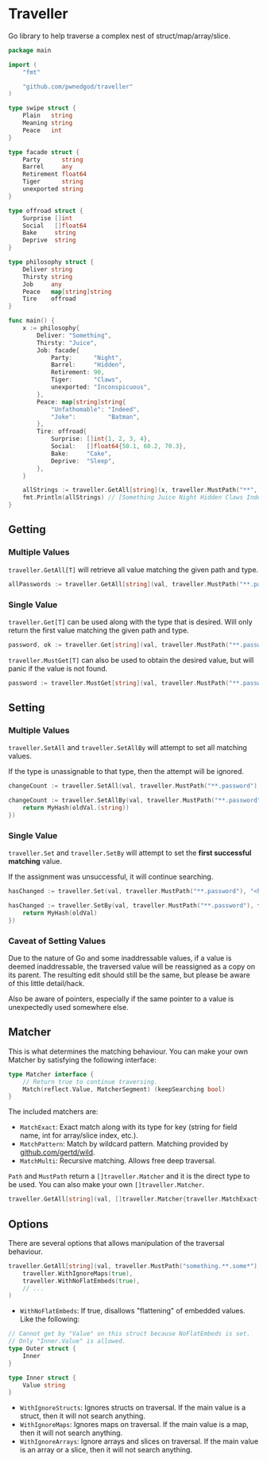 # Traveller

Go library to help traverse a complex nest of struct/map/array/slice.

```go
package main

import (
	"fmt"

	"github.com/pwnedgod/traveller"
)

type swipe struct {
	Plain   string
	Meaning string
	Peace   int
}

type facade struct {
	Party      string
	Barrel     any
	Retirement float64
	Tiger      string
	unexported string
}

type offroad struct {
	Surprise []int
	Social   []float64
	Bake     string
	Deprive  string
}

type philosophy struct {
	Deliver string
	Thirsty string
	Job     any
	Peace   map[string]string
	Tire    offroad
}

func main() {
	x := philosophy{
		Deliver: "Something",
		Thirsty: "Juice",
		Job: facade{
			Party:      "Night",
			Barrel:     "Hidden",
			Retirement: 90,
			Tiger:      "Claws",
			unexported: "Inconspicuous",
		},
		Peace: map[string]string{
			"Unfathomable": "Indeed",
			"Joke":         "Batman",
		},
		Tire: offroad{
			Surprise: []int{1, 2, 3, 4},
			Social:   []float64{50.1, 60.2, 70.3},
			Bake:     "Cake",
			Deprive:  "Sleep",
		},
	}

	allStrings := traveller.GetAll[string](x, traveller.MustPath("**", false))
	fmt.Println(allStrings) // [Something Juice Night Hidden Claws Indeed Batman Cake Sleep]
}

```

## Getting

### Multiple Values
`traveller.GetAll[T]` will retrieve all value matching the given path and type.

```go
allPasswords := traveller.GetAll[string](val, traveller.MustPath("**.password"))
```

### Single Value

`traveller.Get[T]` can be used along with the type that is desired. Will only return the first value matching the given path and type.


```go
password, ok := traveller.Get[string](val, traveller.MustPath("**.password"))
```

`traveller.MustGet[T]` can also be used to obtain the desired value, but will panic if the value is not found.

```go
password := traveller.MustGet[string](val, traveller.MustPath("**.password"))
```

## Setting

### Multiple Values
`traveller.SetAll` and `traveller.SetAllBy` will attempt to set all matching values.

If the type is unassignable to that type, then the attempt will be ignored.

```go
changeCount := traveller.SetAll(val, traveller.MustPath("**.password"), "<hidden>")
```

```go
changeCount := traveller.SetAllBy(val, traveller.MustPath("**.password"), func(oldVal any) {
	return MyHash(oldVal.(string))
})
```

### Single Value
`traveller.Set` and `traveller.SetBy` will attempt to set the **first successful matching** value.

If the assignment was unsuccessful, it will continue searching.

```go
hasChanged := traveller.Set(val, traveller.MustPath("**.password"), "<hidden>")
```

```go
hasChanged := traveller.SetBy(val, traveller.MustPath("**.password"), func(oldVal string) {
	return MyHash(oldVal)
})
```

### Caveat of Setting Values
Due to the nature of Go and some inaddressable values, if a value is deemed inaddressable, the traversed value will be reassigned as a copy on its parent. The resulting edit should still be the same, but please be aware of this little detail/hack.

Also be aware of pointers, especially if the same pointer to a value is unexpectedly used somewhere else.

## Matcher
This is what determines the matching behaviour. You can make your own Matcher by satisfying the following interface:

```go
type Matcher interface {
	// Return true to continue traversing.
	Match(reflect.Value, MatcherSegment) (keepSearching bool)
}
```

The included matchers are:
- `MatchExact`: Exact match along with its type for key (string for field name, int for array/slice index, etc.).
- `MatchPattern`: Match by wildcard pattern. Matching provided by [github.com/gertd/wild](github.com/gertd/wild).
- `MatchMulti`: Recursive matching. Allows free deep traversal.

`Path` and `MustPath` return a `[]traveller.Matcher` and it is the direct type to be used. You can also make your own `[]traveller.Matcher`.

```go
traveller.GetAll[string](val, []traveller.Matcher{traveller.MatchExact{Value: "something"}, traveller.MatchMulti{}})
```

## Options
There are several options that allows manipulation of the traversal behaviour.

```go
traveller.GetAll[string](val, traveller.MustPath("something.**.some*"),
	traveller.WithIgnoreMaps(true),
	traveller.WithNoFlatEmbeds(true),
	// ...
)
```

- `WithNoFlatEmbeds`: If true, disallows "flattening" of embedded values. Like the following:
```go
// Cannot get by "Value" on this struct because NoFlatEmbeds is set.
// Only "Inner.Value" is allowed.
type Outer struct {
	Inner
}

type Inner struct {
	Value string
}
```
- `WithIgnoreStructs`: Ignores structs on traversal. If the main value is a struct, then it will not search anything.
- `WithIgnoreMaps`: Ignores maps on traversal. If the main value is a map, then it will not search anything.
- `WithIgnoreArrays`: Ignore arrays and slices on traversal. If the main value is an array or a slice, then it will not search anything.
